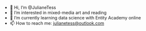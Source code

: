 - 👋 Hi, I’m @JulianeTess
- 👀 I’m interested in mixed-media art and reading
- 🌱 I’m currently learning data science with Entity Academy online
- 📫 How to reach me: julianetess@outlook.com

<!---
JulianeTess/JulianeTess is a ✨ special ✨ repository because its `README.md` (this file) appears on your GitHub profile.
You can click the Preview link to take a look at your changes.
--->
